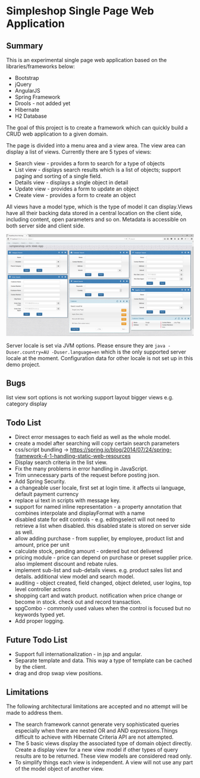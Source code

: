 Simpleshop Single Page Web Application
=======

Summary
-----------
This is an experimental single page web application based on the libraries/frameworks below:

* Bootstrap
* jQuery
* AngularJS
* Spring Framework
* Drools - not added yet
* Hibernate
* H2 Database

The goal of this project is to create a framework which can quickly build a CRUD web application to a given domain. 

The page is divided into a menu area and a view area. The view area can display a list of views. Currently there are 5 types of views:
* Search view - provides a form to search for a type of objects
* List view - displays search results which is a list of objects; support paging and sorting of a single field.
* Details view - displays a single object in detail
* Update view - provides a form to update an object
* Create view - provides a form to create an object

All views have a model type, which is the type of model it can display.Views have all their backing data stored in a central location on the client side, including content, open parameters and so on.
Metadata is accessible on both server side and client side.

<img src="img/screenshot1.png">

Server locale is set via JVM options. Please ensure they are <code>java -Duser.country=AU -Duser.language=en</code> which is the only supported server locale at the moment.
Configuration data for other locale is not set up in this demo project. 

Bugs
-------------
list view sort options is not working
support layout bigger views e.g. category display

Todo List
-----------
 * Direct error messages to each field as well as the whole model.
 * create a model after searching will copy certain search parameters
 * css/script bundling -> https://spring.io/blog/2014/07/24/spring-framework-4-1-handling-static-web-resources
 * Display search criteria in the list view.
 * Fix the many problems in error handling in JavaScript.
 * Trim unnecessary parts of the request before posting json.
 * Add Spring Security.
 * a changeable user locale, first set at login time. it affects ui language, default payment currency
 * replace ui text in scripts with message key.
 * support for named inline representation - a property annotation that combines interpolate and displayFormat with a name
 * disabled state for edit controls - e.g. editngselect will not need to retrieve a list when disabled. this disabled state is stored on server side as well.
 * allow adding purchase - from supplier, by employee, product list and amount, price per unit
 * calculate stock, pending amount - ordered but not delivered
 * pricing module - price can depend on purchase or preset supplier price. also implement discount and rebate rules.
 * implement sub-list and sub-details views. e.g. product sales list and details. additional view model and search model.
 * auditing - object created, field changed, object deleted, user logins, top level controller actions
 * shopping cart and watch product. notification when price change or become in stock. check out and record transaction.
 * spgCombo - commonly used values when the control is focused but no keywords typed yet.
 * Add proper logging.

Future Todo List 
-----------
 * Support full internationalization - in jsp and angular.
 * Separate template and data. This way a type of template can be cached by the client.
 * drag and drop swap view positions.
 
Limitations
-----------
The following architectural limitations are accepted and no attempt will be made to address them.

* The search framework cannot generate very sophisticated queries especially when there are nested OR and AND expressions.Things difficult to achieve with Hibernate Criteria API are not attempted.
* The 5 basic views display the associated type of domain object directly. Create a display view for a new view model if other types of query results are to be returned. These view models are considered read only. 
* To simplify things each view is independent. A view will not use any part of the model object of another view. 







